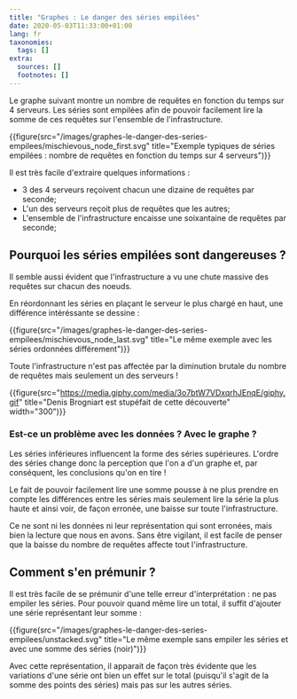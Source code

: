 ```yaml
---
title: "Graphes : Le danger des séries empilées"
date: 2020-05-03T11:33:00+01:00
lang: fr
taxonomies:
  tags: []
extra:
  sources: []
  footnotes: []
---
```




Le graphe suivant montre un nombre de requêtes en fonction du temps sur 4 serveurs. Les séries sont empilées afin de pouvoir facilement lire la somme de ces requêtes sur l'ensemble de l'infrastructure.

{{figure(src="/images/graphes-le-danger-des-series-empilees/mischievous_node_first.svg" title="Exemple typiques de séries empilées : nombre de requêtes en fonction du temps sur 4 serveurs")}}

Il est très facile d'extraire quelques informations : 

* 3 des 4 serveurs reçoivent chacun une dizaine de requêtes par seconde;
* L'un des serveurs reçoit plus de requêtes que les autres;
* L'ensemble de l'infrastructure encaisse une soixantaine de requêtes par seconde;

## Pourquoi les séries empilées sont dangereuses ?

Il semble aussi évident que l'infrastructure a vu une chute massive des requêtes sur chacun des noeuds.

En réordonnant les séries en plaçant le serveur le plus chargé en haut, une différence intéréssante se dessine :

{{figure(src="/images/graphes-le-danger-des-series-empilees/mischievous_node_last.svg" title="Le même exemple avec les séries ordonnées différement")}}

Toute l'infrastructure n'est pas affectée par la diminution brutale du nombre de requêtes mais seulement un des serveurs !

{{figure(src="https://media.giphy.com/media/3o7btW7VDxqrhJEnqE/giphy.gif" title="Denis Brogniart est stupéfait de cette découverte" width="300")}}

### Est-ce un problème avec les données ? Avec le graphe ?

Les séries inférieures influencent la forme des séries supérieures. L'ordre des séries change donc la perception que l'on a d'un graphe et, par conséquent, les conclusions qu'on en tire ! 

Le fait de pouvoir facilement lire une somme pousse à ne plus prendre en compte les différences entre les séries mais seulement lire la série la plus haute et ainsi voir, de façon erronée, une baisse sur toute l'infrastructure.

Ce ne sont ni les données ni leur représentation qui sont erronées, mais bien la lecture que nous en avons. Sans être vigilant, il est facile de penser que la baisse du nombre de requêtes affecte tout l'infrastructure.

## Comment s'en prémunir ?

Il est très facile de se prémunir d'une telle erreur d'interprétation : ne pas empiler les séries. Pour pouvoir quand même lire un total, il suffit d'ajouter une série représentant leur somme :

{{figure(src="/images/graphes-le-danger-des-series-empilees/unstacked.svg" title="Le même exemple sans empiler les séries et avec une somme des séries (noir)")}}

Avec cette représentation, il apparait de façon très évidente que les variations d'une série ont bien un effet sur le total (puisqu'il s'agit de la somme des points des séries) mais pas sur les autres séries.
